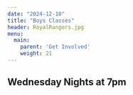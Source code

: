 ```yaml
---
date: "2024-12-10"
title: "Boys Classes"
header: RoyalRangers.jpg
menu:
  main:
    parent: 'Get Involved'
    weight: 21
---
```


<h2 class="tight-header">Wednesday Nights at 7pm

<br />